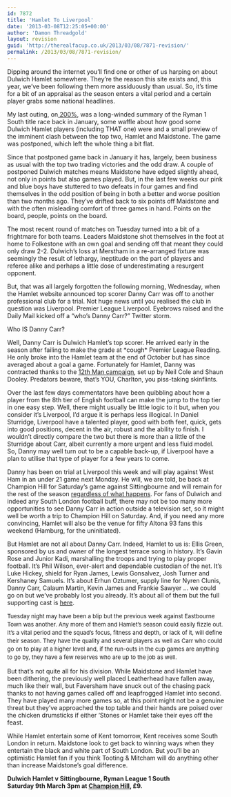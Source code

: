 ```yaml
---
id: 7872
title: 'Hamlet To Liverpool'
date: '2013-03-08T12:25:05+00:00'
author: 'Damon Threadgold'
layout: revision
guid: 'http://therealfacup.co.uk/2013/03/08/7871-revision/'
permalink: /2013/03/08/7871-revision/
---
```


Dipping around the internet you’ll find one or other of us harping on about Dulwich Hamlet somewhere. They’re the reason this site exists and, this year, we’ve been following them more assiduously than usual. So, it’s time for a bit of an appraisal as the season enters a vital period and a certain player grabs some national headlines.

My last outing, on[ 200%](http://www.twohundredpercent.net/?p=21642), was a long-winded summary of the Ryman 1 South title race back in January, some waffle about how good some Dulwich Hamlet players (including THAT one) were and a small preview of the imminent clash between the top two, Hamlet and Maidstone. The game was postponed, which left the whole thing a bit flat.

Since that postponed game back in January it has, largely, been business as usual with the top two trading victories and the odd draw. A couple of postponed Dulwich matches means Maidstone have edged slightly ahead, not only in points but also games played. But, in the last few weeks our pink and blue boys have stuttered to two defeats in four games and find themselves in the odd position of being in both a better and worse position than two months ago. They’ve drifted back to six points off Maidstone and with the often misleading comfort of three games in hand. Points on the board, people, points on the board.

The most recent round of matches on Tuesday turned into a bit of a frightmare for both teams. Leaders Maidstone shot themselves in the foot at home to Folkestone with an own goal and sending off that meant they could only draw 2-2. Dulwich’s loss at Merstham in a re-arranged fixture was seemingly the result of lethargy, ineptitude on the part of players and referee alike and perhaps a little dose of underestimating a resurgent opponent.

But, that was all largely forgotten the following morning, Wednesday, when the Hamlet website announced top scorer Danny Carr was off to another professional club for a trial. Not huge news until you realised the club in question was Liverpool. Premier League Liverpool. Eyebrows raised and the Daily Mail kicked off a “who’s Danny Carr?” Twitter storm.

Who IS Danny Carr?

Well, Danny Carr is Dulwich Hamlet’s top scorer. He arrived early in the season after failing to make the grade at \*cough\* Premier League Reading. He only broke into the Hamlet team at the end of October but has since averaged about a goal a game. Fortunately for Hamlet, Danny was contracted thanks to the [12th Man campaign](https://www.facebook.com/DulwichHamletFc12thMan), set up by Neil Cole and Shaun Dooley. Predators beware, that’s YOU, Charlton, you piss-taking skinflints.

Over the last few days commentators have been quibbling about how a player from the 8th tier of English football can make the jump to the top tier in one easy step. Well, there might usually be little logic to it but, when you consider it’s Liverpool, I’d argue it is perhaps less illogical. In Daniel Sturridge, Liverpool have a talented player, good with both feet, quick, gets into good positions, decent in the air, robust and the ability to finish. I wouldn’t directly compare the two but there is more than a little of the Sturridge about Carr, albeit currently a more urgent and less fluid model. So, Danny may well turn out to be a capable back-up, if Liverpool have a plan to utilise that type of player for a few years to come.

Danny has been on trial at Liverpool this week and will play against West Ham in an under 21 game next Monday. He will, we are told, be back at Champion Hill for Saturday’s game against Sittingbourne and will remain for the rest of the season [regardless of what happens](http://www.pitchero.com/clubs/dulwichhamlet/news/gavin-speaks-to-the-officlal-w-885938.html). For fans of Dulwich and indeed any South London football buff, there may not be too many more opportunities to see Danny Carr in action outside a television set, so it might well be worth a trip to Champion Hill on Saturday. And, if you need any more convincing, Hamlet will also be the venue for fifty Altona 93 fans this weekend (Hamburg, for the uninitiated).

But Hamlet are not all about Danny Carr. Indeed, Hamlet to us is: Ellis Green, sponsored by us and owner of the longest terrace song in history. It’s Gavin Rose and Junior Kadi, marshalling the troops and trying to play proper football. It’s Phil Wilson, ever-alert and dependable custodian of the net. It’s Luke Hickey, shield for Ryan James, Lewis Gonsalvez, Josh Turner and Kershaney Samuels. It’s about Erhun Oztumer, supply line for Nyren Clunis, Danny Carr, Calaum Martin, Kevin James and Frankie Sawyer … we could go on but we’ve probably lost you already. It’s about all of them but the full supporting cast is [here](http://www.pitchero.com/clubs/dulwichhamlet/s/statistics-56196.html).

<span style="font-size: 13px; line-height: 19px;">Tuesday night may have been a blip but the previous week against Eastbourne Town was another. Any more of them and Hamlet’s season could easily fizzle out. It’s a vital period and the squad’s focus, fitness and depth, or lack of it, will define their season. They have the quality and several players as well as Carr who could go on to play at a higher level and, if the run-outs in the cup games are anything to go by, they have a few reserves who are up to the job as well.</span>

But that’s not quite all for his division. While Maidstone and Hamlet have been dithering, the previously well placed Leatherhead have fallen away, much like their wall, but Faversham have snuck out of the chasing pack thanks to not having games called off and leapfrogged Hamlet into second. They have played many more games so, at this point might not be a genuine threat but they’ve approached the top table and their hands are poised over the chicken drumsticks if either ‘Stones or Hamlet take their eyes off the feast.

While Hamlet entertain some of Kent tomorrow, Kent receives some South London in return. Maidstone look to get back to winning ways when they entertain the black and white part of South London. But you’ll be an optimistic Hamlet fan if you think Tooting &amp; Mitcham will do anything other than increase Maidstone’s goal difference.

**Dulwich Hamlet v Sittingbourne, Ryman League 1 South**  
 **Saturday 9th March 3pm at [Champion Hill](https://maps.google.co.uk/maps?q=Dulwich+Hamlet,+Edgar+Kail+Way,+London&hl=en&ll=51.465585,-0.080423&spn=0.010534,0.022745&sll=52.8382,-2.327815&sspn=5.230364,11.645508&oq=dulwich+ham&hq=Dulwich+Hamlet,&hnear=Edgar+Kail+Way,+London+Borough+of+Southwark,+Lo), £9.**